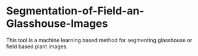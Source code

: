 # Segmentation-of-Field-an-Glasshouse-Images
This tool is a machine learning based method for segmenting glasshouse or field based plant images. 
